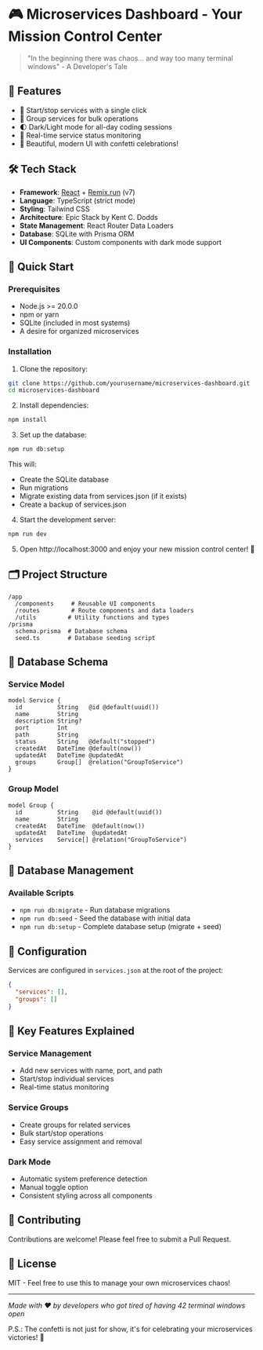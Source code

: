 # 🎮 Microservices Dashboard - Your Mission Control Center

> "In the beginning there was chaos... and way too many terminal windows" - A Developer's Tale

## 🌟 Features
- 🚀 Start/stop services with a single click
- 👥 Group services for bulk operations
- 🌓 Dark/Light mode for all-day coding sessions
- 🎯 Real-time service status monitoring
- 🎨 Beautiful, modern UI with confetti celebrations! 

## 🛠 Tech Stack
- **Framework**: [React](https://react.dev/) + [Remix.run](https://remix.run/) (v7)
- **Language**: TypeScript (strict mode)
- **Styling**: Tailwind CSS
- **Architecture**: Epic Stack by Kent C. Dodds
- **State Management**: React Router Data Loaders
- **Database**: SQLite with Prisma ORM
- **UI Components**: Custom components with dark mode support

## 🚀 Quick Start

### Prerequisites
- Node.js >= 20.0.0
- npm or yarn
- SQLite (included in most systems)
- A desire for organized microservices

### Installation
1. Clone the repository:
```bash
git clone https://github.com/yourusername/microservices-dashboard.git
cd microservices-dashboard
```

2. Install dependencies:
```bash
npm install
```

3. Set up the database:
```bash
npm run db:setup
```
This will:
- Create the SQLite database
- Run migrations
- Migrate existing data from services.json (if it exists)
- Create a backup of services.json

4. Start the development server:
```bash
npm run dev
```

5. Open http://localhost:3000 and enjoy your new mission control center! 🎉

## 🗂 Project Structure
```
/app
  /components     # Reusable UI components
  /routes         # Route components and data loaders
  /utils         # Utility functions and types
/prisma
  schema.prisma  # Database schema
  seed.ts        # Database seeding script
```

## 🔧 Database Schema

### Service Model
```prisma
model Service {
  id          String   @id @default(uuid())
  name        String
  description String?
  port        Int
  path        String
  status      String   @default("stopped")
  createdAt   DateTime @default(now())
  updatedAt   DateTime @updatedAt
  groups      Group[]  @relation("GroupToService")
}
```

### Group Model
```prisma
model Group {
  id          String    @id @default(uuid())
  name        String
  createdAt   DateTime  @default(now())
  updatedAt   DateTime  @updatedAt
  services    Service[] @relation("GroupToService")
}
```

## 📝 Database Management

### Available Scripts
- `npm run db:migrate` - Run database migrations
- `npm run db:seed` - Seed the database with initial data
- `npm run db:setup` - Complete database setup (migrate + seed)

## 🔧 Configuration
Services are configured in `services.json` at the root of the project:
```json
{
  "services": [],
  "groups": []
}
```

## 🎯 Key Features Explained

### Service Management
- Add new services with name, port, and path
- Start/stop individual services
- Real-time status monitoring

### Service Groups
- Create groups for related services
- Bulk start/stop operations
- Easy service assignment and removal

### Dark Mode
- Automatic system preference detection
- Manual toggle option
- Consistent styling across all components

## 🤝 Contributing
Contributions are welcome! Please feel free to submit a Pull Request.

## 📝 License
MIT - Feel free to use this to manage your own microservices chaos!

---
*Made with ❤️ by developers who got tired of having 42 terminal windows open*

P.S.: The confetti is not just for show, it's for celebrating your microservices victories! 🎉 
